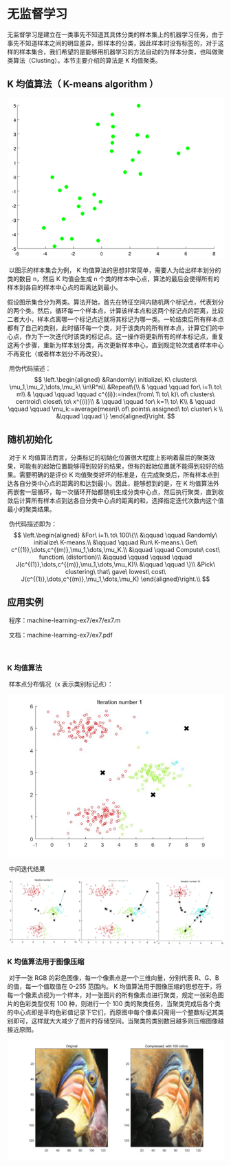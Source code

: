 # 无监督学习

​		无监督学习是建立在一类事先不知道其具体分类的样本集上的机器学习任务，由于事先不知道样本之间的明显差异，即样本的分类，因此样本时没有标签的，对于这样的样本集合，我们希望的是能够用机器学习的方法自动的为样本分类，也叫做聚类算法（Clusting）。本节主要介绍的算法是 K 均值聚类。



## K 均值算法（ K-means algorithm ）

![](images/屏幕截图(20)_看图王.png)		

​		以图示的样本集合为例， K 均值算法的思想非常简单，需要人为给出样本划分的类的数目 n，然后 K 均值会生成 n 个类的样本中心点，算法的最后会使得所有的样本到各自的样本中心点的距离达到最小。

​		假设图示集合分为两类。算法开始，首先在特征空间内随机两个标记点，代表划分的两个类。然后，循环每一个样本点，计算该样本点和这两个标记点的距离，比较二者大小，样本点离哪一个标记点近就将其标记为哪一类。一轮结束后所有样本点都有了自己的类别，此时循环每一个类，对于该类内的所有样本点，计算它们的中心点，作为下一次迭代时该类的标记点。这一操作将更新所有的样本标记点，重复这两个步骤，重新为样本划分类，再次更新样本中心，直到规定轮次或者样本中心不再变化（或者样本划分不再改变）。

​		用伪代码描述：
$$
\left.\begin{aligned}
&Randomly\ initialize\ K\ clusters\ \mu_1,\mu_2,\dots,\mu_k\ \in\R^n\\
&Repeat\{\\
& \qquad \qquad for\ i=1\ to\ m\\
& \qquad \qquad \qquad c^{(i)}:=index(from\ 1\ to\ k)\ of\ clusters\ centroid\ closet\ to\ x^{(i)}\\
& \qquad \qquad for\ k=1\ to\ K\\
& \qquad \qquad \qquad \mu_k:=average(mean)\ of\ points\ assigned\ to\ cluster\ k \\
&\qquad \qquad \}
\end{aligned}\right.
$$


## 随机初始化

​		对于 K 均值算法而言，分类标记的初始化位置很大程度上影响着最后的聚类效果，可能有的起始位置能够得到较好的结果，但有的起始位置就不能得到较好的结果。需要明确的是评价 K 均值聚类好坏的标准是，在完成聚类后，所有样本点到达各自分类中心点的距离的和达到最小。因此，能够想到的是，在 K 均值算法外再嵌套一层循环，每一次循环开始都随机生成分类中心点，然后执行聚类，直到收敛后计算所有样本点到达各自分类中心点的距离的和，选择指定迭代次数内这个值最小的聚类结果。

​		伪代码描述即为：
$$
\left.\begin{aligned}
&For\ i=1\ to\ 100\{\\
&\qquad \qquad Randomly\ initialize\ K-means.\\
&\qquad \qquad Run\ K-means.\ Get\ c^{(1)},\dots,c^{(m)},\mu_1,\dots,\mu_K.\\
&\qquad \qquad Compute\ cost\ function\ (distortion)\\
&\qquad \qquad \qquad \qquad J(c^{(1)},\dots,c^{(m)},\mu_1,\dots,\mu_K)\\
&\qquad \qquad \}\\
&Pick\ clustering\ that\ gave\ lowest\ cost\ J(c^{(1)},\dots,c^{(m)},\mu_1,\dots,\mu_K)
\end{aligned}\right.\\
$$


## 应用实例

​		程序：machine-learning-ex7/ex7/ex7.m

​		文档：machine-learning-ex7/ex7.pdf

​		

### K 均值算法

​		样本点分布情况（x 表示类别标记点）：

![](images/ex7_1.jpg)

​		中间迭代结果

![](images/22.png)



### K 均值算法用于图像压缩

​		对于一张 RGB 的彩色图像，每一个像素点是一个三维向量，分别代表 R、G、B 的值，每一个值取值在 0-255 范围内。 K 均值算法用于图像压缩的思想在于，将每一个像素点视为一个样本，对一张图片的所有像素点进行聚类，规定一张彩色图片的色彩类型仅有 100 种，则进行一个 100 类的聚类任务，当聚类完成后各个类的中心点即是平均色彩值记录下它们，而原图中每个像素只需用一个整数标记其类别即可，这样就大大减少了图片的存储空间。当聚类的类别数目越多则压缩图像越接近原图。

![](images/23.jpg)